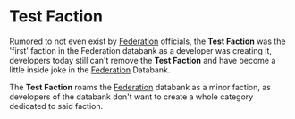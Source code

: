 # Test Faction

Rumored to not even exist by [Federation](../federation) officials, the **Test Faction** was the 'first' faction in the Federation databank as a developer was creating it, developers today still can't remove the **Test Faction** and have become a little inside joke in the [Federation](../federation) Databank.

The **Test Faction** roams the [Federation](../federation) databank as a minor faction, as developers of the databank don't want to create a whole category dedicated to said faction.
